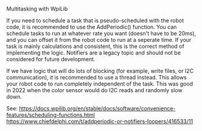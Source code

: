 Multitasking with WpiLib

If you need to schedule a task that is pseudo-scheduled with the robot code, it is recommended to use the AddPeriodic() function.  You can schedule tasks to run at whatever rate you want (doesn't have to be 20ms), and you can offset it from the robot code to run at a seperate time.  If your task is mainly calculations and consistent, this is the correct method of implementing the logic.  Notifiers are a legacy topic and should not be considered for future development.

If we have logic that will do lots of blocking (for example, write files, or I2C communication), it is recommended to use a thread instead.  This allows your robot code to run completely independent of the task.  This was good in 2022 when the color sensor would do I2C reads and randomly slow down.

See:
https://docs.wpilib.org/en/stable/docs/software/convenience-features/scheduling-functions.html
https://www.chiefdelphi.com/t/addperiodic-or-notifiers-loopers/416533/11